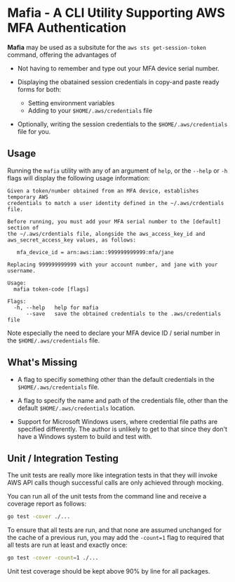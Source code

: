# Mafia - A CLI Utility Supporting AWS MFA Authentication

**Mafia** may be used as a subsitute for the `aws sts get-session-token` command, offering the
advantages of

* Not having to remember and type out your MFA device serial number.

* Displaying the obatained session credentials in copy-and paste ready
  forms for both:

  * Setting environment variables
  * Adding to your `$HOME/.aws/credentials` file

* Optionally, writing the session credentials to the `$HOME/.aws/credentials` file
  for you.

## Usage

Running the `mafia` utility with any of an argument of `help`, or the `--help` or `-h`
flags will display the following usage information:

```text
Given a token/number obtained from an MFA device, establishes temporary AWS
credentials to match a user identity defined in the ~/.aws/crdentials file.

Before running, you must add your MFA serial number to the [default] section of
the ~/.aws/crdentials file, alongside the aws_access_key_id and
aws_secret_access_key values, as follows:

   mfa_device_id = arn:aws:iam::999999999999:mfa/jane

Replacing 999999999999 with your account number, and jane with your username.

Usage:
  mafia token-code [flags]

Flags:
  -h, --help   help for mafia
      --save   save the obtained credentials to the .aws/credentials file
```

Note especially the need to declare your MFA device ID / serial number in the
`$HOME/.aws/credentials` file.

## What's Missing

* A flag to specifiy something other than the default credentials in the
`$HOME/.aws/credentials` file.

* A flag to specify the name and path of the credentials file, other than the
default `$HOME/.aws/credentials` location.

* Support for Microsoft Windows users, where credential file paths are
specified differently. The author is unlikely to get to that since they don't 
have a Windows system to build and test with.

## Unit / Integration Testing

The unit tests are really more like integration tests in that they will invoke
AWS API calls though successful calls are only achieved through mocking.

You can run all of the unit tests from the command line and receive a coverage
report as follows:

```bash
go test -cover ./...
```

To ensure that all tests are run, and that none are assumed unchanged for the
cache of a previous run, you may add the `-count=1` flag to required that all
tests are run at least and exactly once:

```bash
go test -cover -count=1 ./...
```

Unit test coverage should be kept above 90% by line for all packages.
